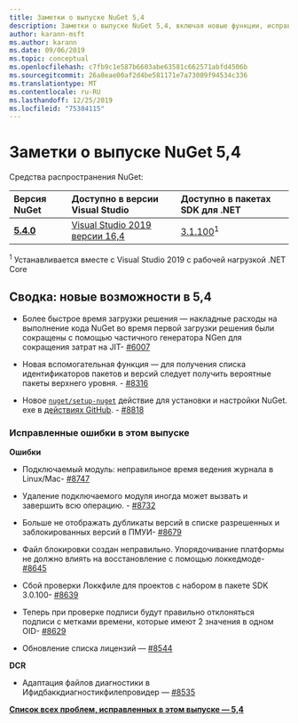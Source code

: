 ```yaml
---
title: Заметки о выпуске NuGet 5,4
description: Заметки о выпуске NuGet 5,4, включая новые функции, исправления ошибок и DCR.
author: karann-msft
ms.author: karann
ms.date: 09/06/2019
ms.topic: conceptual
ms.openlocfilehash: c7fb9c1e587b6603abe63581c662571abfd4506b
ms.sourcegitcommit: 26a8eae00af2d4be581171e7a73009f94534c336
ms.translationtype: MT
ms.contentlocale: ru-RU
ms.lasthandoff: 12/25/2019
ms.locfileid: "75384115"
---
```

# <a name="nuget-54-release-notes"></a>Заметки о выпуске NuGet 5,4

Средства распространения NuGet:

| Версия NuGet | Доступно в версии Visual Studio| Доступно в пакетах SDK для .NET|
|:---|:---|:---|
| [**5.4.0**](https://nuget.org/downloads) | [Visual Studio 2019 версии 16,4](https://visualstudio.microsoft.com/downloads/) | [3.1.100](https://dotnet.microsoft.com/download/dotnet-core/3.1)<sup>1</sup> |

<sup>1</sup> Устанавливается вместе с Visual Studio 2019 с рабочей нагрузкой .NET Core

## <a name="summary-whats-new-in-54"></a>Сводка: новые возможности в 5,4

* Более быстрое время загрузки решения — накладные расходы на выполнение кода NuGet во время первой загрузки решения были сокращены с помощью частичного генератора NGen для сокращения затрат на JIT- [#6007](https://github.com/NuGet/Home/issues/6007)

* Новая вспомогательная функция — для получения списка идентификаторов пакетов и версий следует получить вероятные пакеты верхнего уровня. - [#8316](https://github.com/NuGet/Home/issues/8316)

* Новое [`nuget/setup-nuget`](https://github.com/marketplace/actions/setup-nuget-exe-for-use-with-actions) действие для установки и настройки NuGet. exe в [действиях GitHub](https://github.com/features/actions). - [#8818](https://github.com/NuGet/Home/issues/8818)

### <a name="issues-fixed-in-this-release"></a>Исправленные ошибки в этом выпуске

**Ошибки**

* Подключаемый модуль: неправильное время ведения журнала в Linux/Mac- [#8747](https://github.com/NuGet/Home/issues/8747)

* Удаление подключаемого модуля иногда может вызвать и завершить всю операцию. - [#8732](https://github.com/NuGet/Home/issues/8732)

* Больше не отображать дубликаты версий в списке разрешенных и заблокированных версий в ПМУИ- [#8679](https://github.com/NuGet/Home/issues/8679)

* Файл блокировки создан неправильно. Упорядочивание платформы не должно влиять на восстановление с помощью локкедмоде- [#8645](https://github.com/NuGet/Home/issues/8645)

* Сбой проверки Локкфиле для проектов с набором <RuntimeIdentifiers> в пакете SDK 3.0.100- [#8639](https://github.com/NuGet/Home/issues/8639)

* Теперь при проверке подписи будут правильно отклоняться подписи с метками времени, которые имеют 2 значения в одном OID- [#8629](https://github.com/NuGet/Home/issues/8629)

* Обновление списка лицензий — [#8544](https://github.com/NuGet/Home/issues/8544)

**DCR**

* Адаптация файлов диагностики в Ифидбаккдиагностикфилепровидер — [#8535](https://github.com/NuGet/Home/issues/8535)

**[Список всех проблем, исправленных в этом выпуске — 5,4](https://github.com/nuget/home/issues?q=is%3Aissue+is%3Aclosed+milestone%3A%225.4")**
